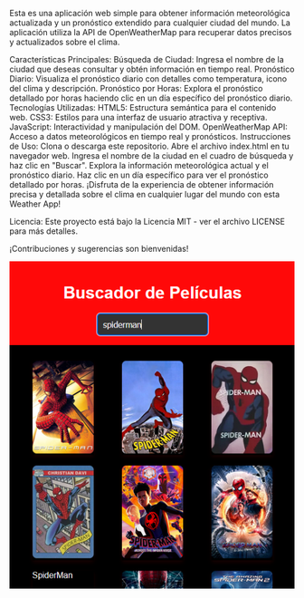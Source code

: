 
Esta es una aplicación web simple para obtener información meteorológica actualizada y un pronóstico extendido para cualquier ciudad del mundo. La aplicación utiliza la API de OpenWeatherMap para recuperar datos precisos y actualizados sobre el clima.

Características Principales:
Búsqueda de Ciudad: Ingresa el nombre de la ciudad que deseas consultar y obtén información en tiempo real.
Pronóstico Diario: Visualiza el pronóstico diario con detalles como temperatura, icono del clima y descripción.
Pronóstico por Horas: Explora el pronóstico detallado por horas haciendo clic en un día específico del pronóstico diario.
Tecnologías Utilizadas:
HTML5: Estructura semántica para el contenido web.
CSS3: Estilos para una interfaz de usuario atractiva y receptiva.
JavaScript: Interactividad y manipulación del DOM.
OpenWeatherMap API: Acceso a datos meteorológicos en tiempo real y pronósticos.
Instrucciones de Uso:
Clona o descarga este repositorio.
Abre el archivo index.html en tu navegador web.
Ingresa el nombre de la ciudad en el cuadro de búsqueda y haz clic en "Buscar".
Explora la información meteorológica actual y el pronóstico diario.
Haz clic en un día específico para ver el pronóstico detallado por horas.
¡Disfruta de la experiencia de obtener información precisa y detallada sobre el clima en cualquier lugar del mundo con esta Weather App!

Licencia:
Este proyecto está bajo la Licencia MIT - ver el archivo LICENSE para más detalles.

¡Contribuciones y sugerencias son bienvenidas!

<div align="center">
  <img src="https://github.com/ToniPost/BuscarPeliculasApi/blob/main/peliculas.png?raw=true" alt="Fondo">
</div>




